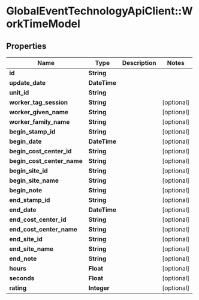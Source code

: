 # GlobalEventTechnologyApiClient::WorkTimeModel

## Properties
Name | Type | Description | Notes
------------ | ------------- | ------------- | -------------
**id** | **String** |  | 
**update_date** | **DateTime** |  | 
**unit_id** | **String** |  | 
**worker_tag_session** | **String** |  | [optional] 
**worker_given_name** | **String** |  | [optional] 
**worker_family_name** | **String** |  | [optional] 
**begin_stamp_id** | **String** |  | [optional] 
**begin_date** | **DateTime** |  | [optional] 
**begin_cost_center_id** | **String** |  | [optional] 
**begin_cost_center_name** | **String** |  | [optional] 
**begin_site_id** | **String** |  | [optional] 
**begin_site_name** | **String** |  | [optional] 
**begin_note** | **String** |  | [optional] 
**end_stamp_id** | **String** |  | [optional] 
**end_date** | **DateTime** |  | [optional] 
**end_cost_center_id** | **String** |  | [optional] 
**end_cost_center_name** | **String** |  | [optional] 
**end_site_id** | **String** |  | [optional] 
**end_site_name** | **String** |  | [optional] 
**end_note** | **String** |  | [optional] 
**hours** | **Float** |  | [optional] 
**seconds** | **Float** |  | [optional] 
**rating** | **Integer** |  | [optional] 

